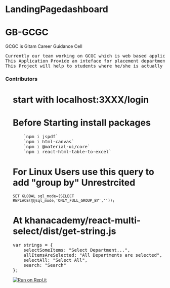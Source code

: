 # LandingPagedashboard

# GB-GCGC


GCGC is Gitam Career Guidance Cell
<pre>
Currently our team working on GCGC which is web based application.
This Application Provide an inteface for placement department and student.
This Project will help to students where he/she is actually there.
</pre>
<h3> Contributors </h3>
<ul>



# start with localhost:3XXX/login 


# Before Starting install packages
<pre>
    `npm i jspdf`
    `npm i html-canvas`
    `npm i @material-ui/core`
    `npm i react-html-table-to-excel`
</pre>

# For Linux Users use this query to add "group by" Unrestrcited

`SET GLOBAL sql_mode=(SELECT REPLACE(@@sql_mode,'ONLY_FULL_GROUP_BY',''));`

# At khanacademy/react-multi-select/dist/get-string.js
<pre>
var strings = {
    selectSomeItems: "Select Department...",
    allItemsAreSelected: "All Departments are selected",
    selectAll: "Select All",
    search: "Search"
};
</pre>
[![Run on Repl.it](https://repl.it/badge/github/ChunduriAvinash16/GB-GCGC)](https://repl.it/github/ChunduriAvinash16/GB-GCGC)
